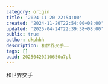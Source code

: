```yaml
---
category: origin
title: '2024-11-20 22:54:00'
created: '2024-11-20T22:54:00+08:00'
updated: '2025-04-24T22:39:38+08:00'
public: true
author: dkphhh
description: 和世界交手……
tags: []
uuid: 20250420210650u7pl
---
```


和世界交手
